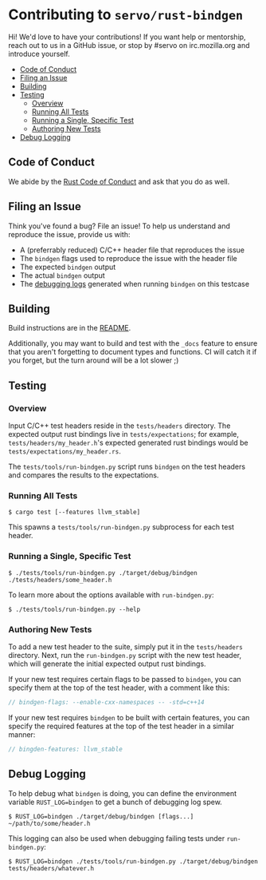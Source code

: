 # Contributing to `servo/rust-bindgen`

Hi! We'd love to have your contributions! If you want help or mentorship, reach
out to us in a GitHub issue, or stop by #servo on irc.mozilla.org and introduce
yourself.

* [Code of Conduct](#coc)
* [Filing an Issue](#issue)
* [Building](#building)
* [Testing](#tests)
  * [Overview](#tests-overview)
  * [Running All Tests](#tests-all)
  * [Running a Single, Specific Test](#tests-one)
  * [Authoring New Tests](#tests-new)
* [Debug Logging](#logs)

## Code of Conduct <span id="coc"/>

We abide by the [Rust Code of Conduct][coc] and ask that you do as well.

[coc]: https://www.rust-lang.org/en-US/conduct.html

## Filing an Issue <span id="issue"/>

Think you've found a bug? File an issue! To help us understand and reproduce the
issue, provide us with:

* A (preferrably reduced) C/C++ header file that reproduces the issue
* The `bindgen` flags used to reproduce the issue with the header file
* The expected `bindgen` output
* The actual `bindgen` output
* The [debugging logs](#logs) generated when running `bindgen` on this testcase

## Building <span id="building"/>

Build instructions are in the [README](./README.md).

Additionally, you may want to build and test with the `_docs` feature to ensure
that you aren't forgetting to document types and functions. CI will catch it if
you forget, but the turn around will be a lot slower ;)

## Testing <span id="tests"/>

### Overview <span id="tests-overview"/>

Input C/C++ test headers reside in the `tests/headers` directory. The expected
output rust bindings live in `tests/expectations`; for example,
`tests/headers/my_header.h`'s expected generated rust bindings would be
`tests/expectations/my_header.rs`.

The `tests/tools/run-bindgen.py` script runs `bindgen` on the test headers and
compares the results to the expectations.

### Running All Tests <span id="tests-all"/>

```
$ cargo test [--features llvm_stable]
```

This spawns a `tests/tools/run-bindgen.py` subprocess for each test header.

### Running a Single, Specific Test <span id="tests-one"/>

```
$ ./tests/tools/run-bindgen.py ./target/debug/bindgen ./tests/headers/some_header.h
```

To learn more about the options available with `run-bindgen.py`:

```
$ ./tests/tools/run-bindgen.py --help
```

### Authoring New Tests <span id="tests-new"/>

To add a new test header to the suite, simply put it in the `tests/headers`
directory. Next, run the `run-bindgen.py` script with the new test header, which
will generate the initial expected output rust bindings.

If your new test requires certain flags to be passed to `bindgen`, you can
specify them at the top of the test header, with a comment like this:

```c
// bindgen-flags: --enable-cxx-namespaces -- -std=c++14
```

If your new test requires `bindgen` to be built with certain features, you can
specify the required features at the top of the test header in a similar manner:

```c
// bingden-features: llvm_stable
```

## Debug Logging <span id="logs"/>

To help debug what `bindgen` is doing, you can define the environment variable
`RUST_LOG=bindgen` to get a bunch of debugging log spew.

```
$ RUST_LOG=bindgen ./target/debug/bindgen [flags...] ~/path/to/some/header.h
```

This logging can also be used when debugging failing tests under
`run-bindgen.py`:

```
$ RUST_LOG=bindgen ./tests/tools/run-bindgen.py ./target/debug/bindgen tests/headers/whatever.h
```

